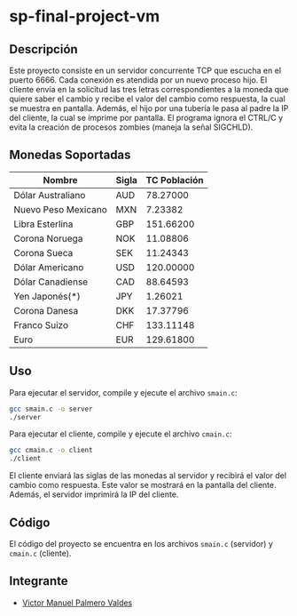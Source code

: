 # sp-final-project-vm

## Descripción

Este proyecto consiste en un servidor concurrente TCP que escucha en el puerto 6666. Cada conexión es atendida por un nuevo proceso hijo. El cliente envía en la solicitud las tres letras correspondientes a la moneda que quiere saber el cambio y recibe el valor del cambio como respuesta, la cual se muestra en pantalla. Además, el hijo por una tubería le pasa al padre la IP del cliente, la cual se imprime por pantalla. El programa ignora el CTRL/C y evita la creación de procesos zombies (maneja la señal SIGCHLD).

## Monedas Soportadas

| Nombre | Sigla | TC Población |
| ------ | ----- | ------------ |
| Dólar Australiano | AUD | 78.27000 |
| Nuevo Peso Mexicano | MXN | 7.23382 |
| Libra Esterlina | GBP | 151.66200 |
| Corona Noruega | NOK | 11.08806 |
| Corona Sueca | SEK | 11.24343 |
| Dólar Americano | USD | 120.00000 |
| Dólar Canadiense | CAD | 88.64593 |
| Yen Japonés(*) | JPY | 1.26021 |
| Corona Danesa | DKK | 17.37796 |
| Franco Suizo | CHF | 133.11148 |
| Euro | EUR | 129.61800 |

## Uso

Para ejecutar el servidor, compile y ejecute el archivo `smain.c`:

```bash
gcc smain.c -o server
./server
```

Para ejecutar el cliente, compile y ejecute el archivo `cmain.c`:

```bash
gcc cmain.c -o client
./client
```

El cliente enviará las siglas de las monedas al servidor y recibirá el valor del cambio como respuesta. Este valor se mostrará en la pantalla del cliente. Además, el servidor imprimirá la IP del cliente.

## Código

El código del proyecto se encuentra en los archivos `smain.c` (servidor) y `cmain.c` (cliente).

## Integrante
- [Victor Manuel Palmero Valdes](https://github.com/palmerovicdev)